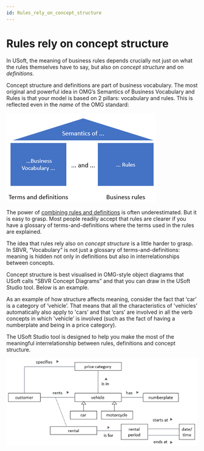 ```yaml
---
id: Rules_rely_on_concept_structure
---
```


# Rules rely on concept structure

In USoft, the meaning of business rules depends crucially not just on what the rules themselves have to say, but also on *concept structure* and on *definitions.*

Concept structure and definitions are part of business vocabulary. The most original and powerful idea in OMG’s Semantics of Business Vocabulary and Rules is that your model is based on 2 pillars: vocabulary and rules. This is reflected even in the *name* of the OMG standard:

![](./assets/5375ac35-25f8-4e8f-b587-090f565e271a.png)

The power of [combining rules and definitions](/docs/Business_rules/Positioning_business_rules/Rules_and_definitions_are_interrelated.md) is often underestimated. But it is easy to grasp. Most people readily accept that rules are clearer if you have a glossary of terms-and-definitions where the terms used in the rules are explained.

The idea that rules rely also on *concept structure* is a little harder to grasp. In SBVR, “Vocabulary” is not just a glossary of terms-and-definitions: meaning is hidden not only in definitions but also in interrelationships between concepts.

Concept structure is best visualised in OMG-style object diagrams that USoft calls "SBVR Concept Diagrams” and that you can draw in the USoft Studio tool. Below is an example.

As an example of how structure affects meaning, consider the fact that ‘car’ is a category of ‘vehicle’. That means that all the characteristics of 'vehicles’ automatically also apply to 'cars’ and that ‘cars’ are involved in all the verb concepts in which 'vehicle’ is involved (such as the fact of having a numberplate and being in a price category).

The USoft Studio tool is designed to help you make the most of the meaningful interrelationship between rules, definitions and concept structure.

![](./assets/06a1d79e-b916-4d70-8af8-6203a772db9a.png)

 